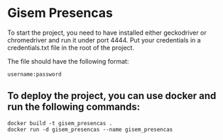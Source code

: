 # Gisem Presencas
To start the project, you need to have installed either geckodriver or chromedriver and run it under port 4444.
Put your credentials in a credentials.txt file in the root of the project.

The file should have the following format:
```
username:password
```

## To deploy the project, you can use docker and run the following commands:
```
docker build -t gisem_presencas .
docker run -d gisem_presencas --name gisem_presencas
```
